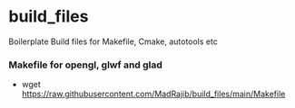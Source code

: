 # build_files
Boilerplate Build files for Makefile, Cmake, autotools etc
### Makefile for opengl, glwf and glad
* wget https://raw.githubusercontent.com/MadRajib/build_files/main/Makefile
